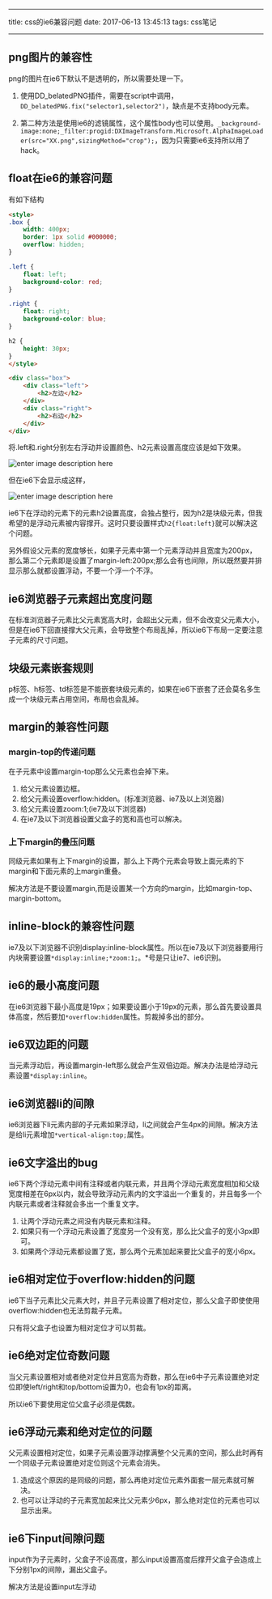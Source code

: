 
---

title: css的ie6兼容问题
date: 2017-06-13 13:45:13
tags: css笔记

---

## png图片的兼容性

png的图片在ie6下默认不是透明的，所以需要处理一下。

1. 使用DD_belatedPNG插件，需要在script中调用，`DD_belatedPNG.fix("selector1,selector2")`，缺点是不支持body元素。

2. 第二种方法是使用ie6的滤镜属性，这个属性body也可以使用。`_background-image:none;_filter:progid:DXImageTransform.Microsoft.AlphaImageLoader(src="XX.png",sizingMethod="crop");`，因为只需要ie6支持所以用了hack。

## float在ie6的兼容问题

有如下结构

```html
<style>
.box {
    width: 400px;
    border: 1px solid #000000;
    overflow: hidden;
}

.left {
    float: left;
    background-color: red;
}

.right {
    float: right;
    background-color: blue;
}

h2 {
    height: 30px;
}
</style>

<div class="box">
    <div class="left">
        <h2>左边</h2>
    </div>
    <div class="right">
        <h2>右边</h2>
    </div>
</div>
```
将.left和.right分别左右浮动并设置颜色、h2元素设置高度应该是如下效果。

![enter image description here](http://picabstract.preview.ftn.qq.com:8080/ftn_pic_abs_v2/c5d316903851fe3601d00f7c1924caa55afa3716bdafc94eae2733f4b614b39660a826fadfffcd908c960ce073c7fb66?pictype=scale&from=30012&version=2.0.0.2&uin=406490508&fname=20170904-40.png&size=1024)

但在ie6下会显示成这样，

![enter image description here](http://picabstract.preview.ftn.qq.com:8080/ftn_pic_abs_v2/ffeafa79fe0a8051ae92a9d6db19c1e7f2cf9a3fbb9b953b1ed069906f62a376a059350837f5b64691380bb6bed9fbc7?pictype=scale&from=30012&version=2.0.0.2&uin=406490508&fname=20170904-41.png&size=1024)

ie6下在浮动的元素下的元素h2设置高度，会独占整行，因为h2是块级元素，但我希望的是浮动元素被内容撑开。这时只要设置样式`h2{float:left}`就可以解决这个问题。

另外假设父元素的宽度够长，如果子元素中第一个元素浮动并且宽度为200px，那么第二个元素即是设置了margin-left:200px;那么会有也间隙，所以既然要并排显示那么就都设置浮动，不要一个浮一个不浮。

## ie6浏览器子元素超出宽度问题

在标准浏览器子元素比父元素宽高大时，会超出父元素，但不会改变父元素大小，但是在ie6下回直接撑大父元素，会导致整个布局乱掉，所以ie6下布局一定要注意子元素的尺寸问题。

## 块级元素嵌套规则

p标签、h标签、td标签是不能嵌套块级元素的，如果在ie6下嵌套了还会莫名多生成一个块级元素占用空间，布局也会乱掉。

## margin的兼容性问题

### margin-top的传递问题

在子元素中设置margin-top那么父元素也会掉下来。

1. 给父元素设置边框。
2. 给父元素设置overflow:hidden。(标准浏览器、ie7及以上浏览器)
3. 给父元素设置zoom:1;(ie7及以下浏览器)
4. 在ie7及以下浏览器设置父盒子的宽和高也可以解决。

### 上下margin的叠压问题

同级元素如果有上下margin的设置，那么上下两个元素会导致上面元素的下margin和下面元素的上margin重叠。

解决方法是不要设置margin,而是设置某一个方向的margin，比如margin-top、margin-bottom。

## inline-block的兼容性问题

ie7及以下浏览器不识别display:inline-block属性。所以在ie7及以下浏览器要用行内块需要设置`*display:inline;*zoom:1;`。*号是只让ie7、ie6识别。

## ie6的最小高度问题

在ie6浏览器下最小高度是19px；如果要设置小于19px的元素，那么首先要设置具体高度，然后要加`*overflow:hidden`属性。剪裁掉多出的部分。

## ie6双边距的问题

当元素浮动后，再设置margin-left那么就会产生双倍边距。解决办法是给浮动元素设置`*display:inline`。

## ie6浏览器li的间隙

ie6浏览器下li元素内部的子元素如果浮动，li之间就会产生4px的间隙。解决方法是给li元素增加`*vertical-align:top;`属性。

## ie6文字溢出的bug

ie6下两个浮动元素中间有注释或者内联元素，并且两个浮动元素宽度相加和父级宽度相差在6px以内，就会导致浮动元素内的文字溢出一个重复的，并且每多一个内联元素或者注释就会多出一个重复文字。

1. 让两个浮动元素之间没有内联元素和注释。
2. 如果只有一个浮动元素设置了宽度另一个没有宽，那么比父盒子的宽小3px即可。
3. 如果两个浮动元素都设置了宽，那么两个元素加起来要比父盒子的宽小6px。

## ie6相对定位于overflow:hidden的问题

ie6下当子元素比父元素大时，并且子元素设置了相对定位，那么父盒子即使使用overflow:hidden也无法剪裁子元素。

只有将父盒子也设置为相对定位才可以剪裁。

## ie6绝对定位奇数问题

当父元素设置相对或者绝对定位并且宽高为奇数，那么在ie6中子元素设置绝对定位即使left/right和top/bottom设置为0，也会有1px的距离。

所以ie6下要使用定位父盒子必须是偶数。

## ie6浮动元素和绝对定位的问题

父元素设置相对定位，如果子元素设置浮动撑满整个父元素的空间，那么此时再有一个同级子元素设置绝对定位则这个元素会消失。

1. 造成这个原因的是同级的问题，那么再绝对定位元素外面套一层元素就可解决。
2. 也可以让浮动的子元素宽加起来比父元素少6px，那么绝对定位的元素也可以显示出来。

## ie6下input间隙问题

input作为子元素时，父盒子不设高度，那么input设置高度后撑开父盒子会造成上下分别1px的间隙，漏出父盒子。

解决方法是设置input左浮动